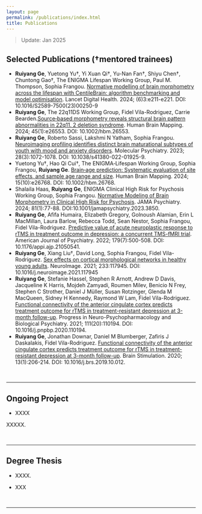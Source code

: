 ```yaml
---
layout: page
permalink: /publications/index.html
title: Publications
---
```


> Update: Jan 2025

## Selected Publications (†mentored trainees)

- **Ruiyang Ge**, Yuetong Yu†, Yi Xuan Qi†, Yu-Nan Fan†, Shiyu Chen†, Chuntong Gao†, The ENIGMA Lifespan Working Group, Paul M. Thompson, Sophia Frangou. [Normative modelling of brain morphometry across the lifespan with CentileBrain: algorithm benchmarking and model optimisation](https://www.thelancet.com/journals/landig/article/PIIS2589-7500(23)00250-9/fulltext?goal=0_fb7d503c0e-6575838914-162581909). Lancet Digital Health. 2024; (6)3:e211-e221. DOI: 10.1016/S2589-7500(23)00250-9<br>
- **Ruiyang Ge**, The 22q11DS Working Group, Fidel Vila-Rodriguez, Carrie Bearden.[Source‐based morphometry reveals structural brain pattern abnormalities in 22q11. 2 deletion syndrome](https://onlinelibrary.wiley.com/doi/full/10.1002/hbm.26553). Human Brain Mapping. 2024; 45(1):e26553. DOI: 10.1002/hbm.26553.
- **Ruiyang Ge**, Roberto Sassi, Lakshmi N Yatham, Sophia Frangou. [Neuroimaging profiling identifies distinct brain maturational subtypes of youth with mood and anxiety disorders](https://www.nature.com/articles/s41380-022-01925-9). Molecular Psychiatry. 2023; 28(3):1072-1078. DOI: 10.1038/s41380-022-01925-9.
- Yuetong Yu†, Hao Qi Cui†, The ENIGMA‐Lifespan Working Group, Sophia Frangou, **Ruiyang Ge**. [Brain‐age prediction: Systematic evaluation of site effects, and sample age range and size](https://onlinelibrary.wiley.com/doi/10.1002/hbm.26768). Human Brain Mapping. 2024; 15(10):e26768. DOI: 10.1002/hbm.26768.
- Shalaila Haas, **Ruiyang Ge**, ENIGMA Clinical High Risk for Psychosis Working Group, Sophia Frangou. [Normative Modeling of Brain Morphometry in Clinical High Risk for Psychosis](https://jamanetwork.com/journals/jamapsychiatry/fullarticle/2810624). JAMA Psychiatry. 2024; 81(1):77-88. DOI:10.1001/jamapsychiatry.2023.3850.
- **Ruiyang Ge**, Afifa Humaira, Elizabeth Gregory, Golnoush Alamian, Erin L MacMillan, Laura Barlow, Rebecca Todd, Sean Nestor, Sophia Frangou, Fidel Vila-Rodriguez. [Predictive value of acute neuroplastic response to rTMS in treatment outcome in depression: a concurrent TMS-fMRI trial](). American Journal of Psychiatry. 2022; 179(7):500-508. DOI: 10.1176/appi.ajp.21050541.
- **Ruiyang Ge**, Xiang Liu†, David Long, Sophia Frangou, Fidel Vila-Rodriguez. [Sex effects on cortical morphological networks in healthy young adults](https://www.sciencedirect.com/science/article/pii/S1053811921002226). NeuroImage. 2021; 233:117945. DOI: 10.1016/j.neuroimage.2021.117945
- **Ruiyang Ge**, Stefanie Hassel, Stephen R Arnott, Andrew D Davis, Jacqueline K Harris, Mojdeh Zamyadi, Roumen Milev, Benicio N Frey, Stephen C Strother, Daniel J Müller, Susan Rotzinger, Glenda M MacQueen, Sidney H Kennedy, Raymond W Lam, Fidel Vila-Rodriguez. [Functional connectivity of the anterior cingulate cortex predicts treatment outcome for rTMS in treatment-resistant depression at 3-month follow-up](https://www.sciencedirect.com/science/article/pii/S0278584620305108). Progress in Neuro-Psychopharmacology and Biological Psychiatry. 2021; 111(20):110194. DOI: 10.1016/j.pnpbp.2020.110194.
- **Ruiyang Ge**, Jonathan Downar, Daniel M Blumberger, Zafiris J Daskalakis, Fidel Vila-Rodriguez. [Functional connectivity of the anterior cingulate cortex predicts treatment outcome for rTMS in treatment-resistant depression at 3-month follow-up](https://www.sciencedirect.com/science/article/pii/S1935861X1930419X). Brain Stimulation. 2020; 13(1):206-214. DOI: 10.1016/j.brs.2019.10.012.


<br>

---

## Ongoing Project

- XXXX

XXXXX.

<br>

---

## Degree Thesis

- XXXX.

- XXX

  <br>

---


  <br>
